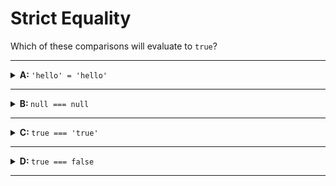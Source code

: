 # Strict Equality

Which of these comparisons will evaluate to `true`?

---

<details>
<summary><strong>A: </strong> <code>'hello' = 'hello'</code></summary>
<br>

✖ Nope.

This line of code uses an _assignment operator_ `=` where it should have a
_comparison_ `===`.

If you try to run this code it cause an error because you can only assign values
to a variable, not to strings.

</details>

---

<details>

<summary><strong>B: </strong> <code>null === null</code></summary>
<br>

✔ Correct!

</details>

---

<details>

<summary><strong>C: </strong> <code>true === 'true'</code></summary>
<br>

✖ Nope.

The two values look similar but take a closer look. The left one is a Boolean
and the right one is a String, it's not possible for them to be the same thing!

</details>

---

<details>
<summary><strong>D: </strong> <code>true === false</code></summary>
<br>

✖ Nope.

Both primitives are Booleans, but they do not have the same value.

</details>

---
